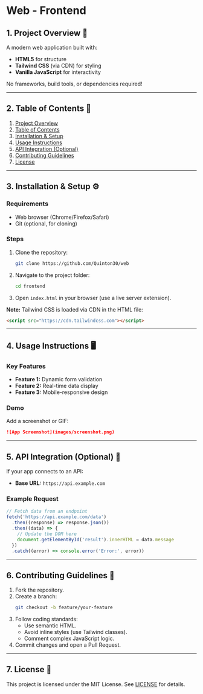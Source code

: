 # Web - Frontend

## 1. Project Overview 🚀

A modern web application built with:

- **HTML5** for structure
- **Tailwind CSS** (via CDN) for styling
- **Vanilla JavaScript** for interactivity

No frameworks, build tools, or dependencies required!

---

## 2. Table of Contents 📑

1. [Project Overview](#1-project-overview-🚀)
2. [Table of Contents](#2-table-of-contents-📑)
3. [Installation & Setup](#3-installation--setup-⚙️)
4. [Usage Instructions](#4-usage-instructions-🖥️)
5. [API Integration (Optional)](#5-api-integration-optional-🔌)
6. [Contributing Guidelines](#6-contributing-guidelines-🤝)
7. [License](#7-license-📄)

---

## 3. Installation & Setup ⚙️

### Requirements

- Web browser (Chrome/Firefox/Safari)
- Git (optional, for cloning)

### Steps

1. Clone the repository:
   ```bash
   git clone https://github.com/Quinton30/web
   ```
2. Navigate to the project folder:
   ```bash
   cd frontend
   ```
3. Open `index.html` in your browser (use a live server extension).

**Note:** Tailwind CSS is loaded via CDN in the HTML file:

```html
<script src="https://cdn.tailwindcss.com"></script>
```

---

## 4. Usage Instructions 🖥️

### Key Features

- **Feature 1:** Dynamic form validation
- **Feature 2:** Real-time data display
- **Feature 3:** Mobile-responsive design

### Demo

Add a screenshot or GIF:

```markdown
![App Screenshot](images/screenshot.png)
```

---

## 5. API Integration (Optional) 🔌

If your app connects to an API:

- **Base URL:** `https://api.example.com`

### Example Request

```javascript
// Fetch data from an endpoint
fetch('https://api.example.com/data')
  .then((response) => response.json())
  .then((data) => {
    // Update the DOM here
    document.getElementById('result').innerHTML = data.message
  })
  .catch((error) => console.error('Error:', error))
```

---

## 6. Contributing Guidelines 🤝

1. Fork the repository.
2. Create a branch:
   ```bash
   git checkout -b feature/your-feature
   ```
3. Follow coding standards:
   - Use semantic HTML.
   - Avoid inline styles (use Tailwind classes).
   - Comment complex JavaScript logic.
4. Commit changes and open a Pull Request.

---

## 7. License 📄

This project is licensed under the MIT License. See [LICENSE](LICENSE) for details.
